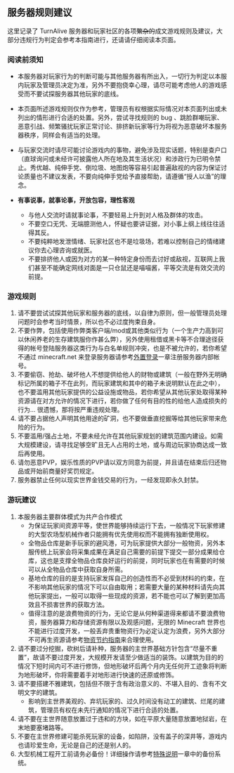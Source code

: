 ## 服务器规则建议

这里记录了 TurnAlive 服务器和玩家社区的各项~~繁杂的~~成文游戏规则及建议，大部分违规行为判定会参考本指南进行，还请请仔细阅读本页面。

### 阅读前须知

- 本服务器对玩家行为的判断可能与其他服务器有所出入，一切行为判定以本服内玩家及管理员决定为准，另外不要抱侥幸心理，请尽可能考虑他人的游戏感受而不要试探服务器其他玩家的底线。

- 本页面所述游戏规则仅作为参考，管理员有权根据实际情况对本页面列出或未列出的情形进行合适的处置。另外，尝试寻找规则的 bug 、跳脸群嘲玩家、恶意引战、频繁骚扰玩家正常讨论、排挤新玩家等行为将视为恶意破坏本服务器秩序，同样会有适当的处理。

- 与玩家交流时请尽可能讨论游戏内的事物，避免涉及现实话题，特别是查户口（直球询问或未经许可披露他人所在地及其生活状况）和涉政行为已明令禁止。秀优越、纯伸手党、倒垃圾、地图炮等容易引起普遍敌视的内容为保证讨论质量也不建议发表，不要向纯伸手党给予直接帮助，请遵循“授人以渔”的理念。

- **有事说事，就事论事，开放包容，理性客观**
  - 与他人交流时请就事论事，不要轻易上升到对人格及群体的攻击。
  - 不要空口无凭、无端臆测他人，怀疑也要讲证据，对小事上纲上线往往适得其反。
  - 不要纯粹地发泄情绪、玩家社区也不是垃圾场，若难以控制自己的情绪建议你去心理咨询或就医。
  - 不要排挤他人或因为对方的某一种特定身份而去讨好或敌视，互联网上我们甚至不能确定网线对面是一只仓鼠还是喵喵酱，平等交流是有效交流的前提。

### 游戏规则
1. 请不要尝试试探其他玩家和服务器的底线，以自律为原则，但一般管理员处理问题时会参考当时情景，所以也不必过度拘束自身。
1. 不要作弊，包括使用作弊类客户端/mod或其他类似行为（一个生产力高到可以休闲养老的生存建筑服你作甚么弊），另外使用租借或黑卡等不合理途径获得的帐号登陆服务器这类行为与白名单规则冲突，也是不被允许的，若你希望不通过 minecraft.net 来登录服务器请参考[外置登录](/Con/HMCL)一章注册服务器内部帐号。
1. 不要偷窃、抢劫、破坏他人不想提供给他人的财物或建筑（一般在野外无明确标记所属的箱子不在此列，而玩家建筑和其中的箱子未说明默认在此之中），也不要滥用其他玩家提供的公益设施或物品，若你希望从其他玩家处取得某种资源请在对方允许的情况下进行，若你做了任何有目的性的给他人造成损失的行为... 很遗憾，那将按严重违规处理。
1. 请不要占据他人声明其他用途的矿洞，也不要做垂直挖掘等给其他玩家带来危险的行为。
1. 不要滥用/强占土地，不要未经允许在其他玩家规划的建筑范围内建设。如需大规模建设，请寻找足够空旷且无人占用的土地，或与周边玩家协商达成一致后再使用。
1. 请勿恶意PVP，娱乐性质的PVP请以双方同意为前提，并且请在结束后归还物品或开始前商量好奖罚规定。
1. 服务器禁止任何以现实世界金钱交易的行为，一经发现即永久封禁。

### 游玩建议
1. 本服务器主要群体模式为共产合作模式
    - 为保证玩家间资源平等，使世界能够持续运行下去，一般情况下玩家修建的大型农场型机械作者只能拥有优先使用权而不能拥有独断使用权。
    - 全物品仓库是新手玩家的避风港，可为玩家提供大部分一般物资，另外本服传统上玩家会将采集成果在满足自己需要的前提下提交一部分成果给仓库，这也是支撑全物品仓库良好运行的前提，同时玩家也在有需要的时候可以从全物品仓库中获取自身所需。
    - 基地仓库的目的是支持玩家发挥自己的创造性而不必受到材料的约束，在不影响其他玩家的情况下可以自由取用；若需要大量的某种材料请先向其他玩家提出，一般可以取得一些现成的资源，若不能也可以了解到更加高效且不损害世界的获取方法。
    - 值得注意的是浪费物资的行为，无论它是从何种渠道得来都请不要浪费物资，服务器算力和存储资源有限以及观感问题，无限的 Minecraft 世界也不能进行过度开发，一般丢弃贵重物资行为必定认定为浪费，另外大部分不可再生资源请参考[物资节约指南](/Con/Non-renewable)来合理使用。
1. 请不要过分挖掘，砍树后请补种，服务器的主世界基础方针包含“尽量不重置”，故请不要过度开发，大规模开发请至少做适当的装饰。以建筑为目的的情况下短时间内可不进行修饰，但地形破坏后两个月内无任何开工迹象将判断为地形破坏，你将需要着手对地形进行快速的还原或修饰。
1. 请不要搭建不雅建筑，包括但不限于含有政治意义的、不堪入目的、含有不文明文字的建筑。
    - 影响到主世界美观的、弃坑玩家的、过久时间没有动工的建筑、烂尾的建筑，管理员有权在未先行通知的情况下进行合适的处置。
1. 请不要在主世界随意放置过于违和的方块，如在平原大量随意放置地狱岩，在末地要塞堵路等。
1. 不要在主世界修建可能杀死玩家的设备，如陷阱，没有盖子的深井等，游戏内也请珍爱生命，无论是自己的还是别人的。
1. 大型机械工程开工前请务必备份！详细操作请参考[特殊说明](/Play/Diff)一章中的备份系统。